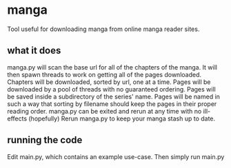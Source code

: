 # manga

Tool useful for downloading manga from online manga reader sites.

## what it does

manga.py will scan the base url for all of the chapters of the manga.
It will then spawn threads to work on getting all of the pages downloaded.
Chapters will be downloaded, sorted by url, one at a time.
Pages will be downloaded by a pool of threads with no guaranteed ordering.
Pages will be saved inside a subdirectory of the series' name.
Pages will be named in such a way that sorting by filename should keep the pages in their proper reading order.
manga.py can be exited and rerun at any time with no ill-effects (hopefully)
Rerun manga.py to keep your manga stash up to date.

## running the code

Edit main.py, which contains an example use-case.
Then simply run main.py
